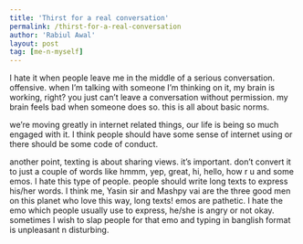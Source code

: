 ```yaml
---
title: 'Thirst for a real conversation'
permalink: /thirst-for-a-real-conversation
author: 'Rabiul Awal'
layout: post
tag: [me-n-myself]
---
```

I hate it when people leave me in the middle of a serious conversation. offensive. when I’m talking with someone I’m thinking on it, my brain is working, right? you just can’t leave a conversation without permission. my brain feels bad when someone does so. this is all about basic norms.

we’re moving greatly in internet related things, our life is being so much engaged with it. I think people should have some sense of internet using or there should be some code of conduct.

another point, texting is about sharing views. it’s important. don’t convert it to just a couple of words like hmmm, yep, great, hi, hello, how r u and some emos. I hate this type of people. people should write long texts to express his/her words. I think me, Yasin sir and Mashpy vai are the three good men on this planet who love this way, long texts! emos are pathetic. I hate the emo which people usually use to express, he/she is angry or not okay. sometimes I wish to slap people for that emo and typing in banglish format is unpleasant n disturbing.